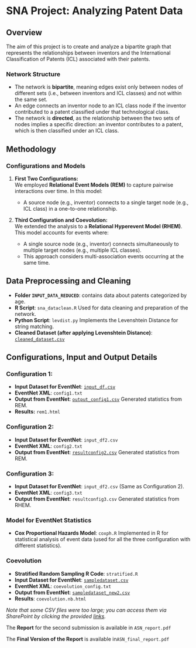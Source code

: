 
# SNA Project: Analyzing Patent Data

## Overview
The aim of this project is to create and analyze a bipartite graph that represents the relationships between inventors and the International Classification of Patents (ICL) associated with their patents.

### Network Structure
- The network is **bipartite**, meaning edges exist only between nodes of different sets (i.e., between inventors and ICL classes) and not within the same set. 
- An edge connects an inventor node to an ICL class node if the inventor contributed to a patent classified under that technological class. 
- The network is **directed**, as the relationship between the two sets of nodes implies a specific direction: an inventor contributes to a patent, which is then classified under an ICL class.

## Methodology

### Configurations and Models
1. **First Two Configurations:**  
   We employed **Relational Event Models (REM)** to capture pairwise interactions over time. In this model:
   - A source node (e.g., inventor) connects to a single target node (e.g., ICL class) in a one-to-one relationship.

2. **Third Configuration and Coevolution:**  
   We extended the analysis to a **Relational Hyperevent Model (RHEM)**. This model accounts for events where:
   - A single source node (e.g., inventor) connects simultaneously to multiple target nodes (e.g., multiple ICL classes).
   - This approach considers multi-association events occurring at the same time.


## Data Preprocessing and Cleaning
- **Folder `INPUT_DATA_REDUCED`**: contains data about patents categorized by age.
- **R Script**: `sna_dataclean.R` Used for data cleaning and preparation of the network.
- **Python Script**: `levdist.py` Implements the Levenshtein Distance for string matching.
- **Cleaned Dataset (after applying Levenshtein Distance)**: [`cleaned_dataset.csv`](https://usi365.sharepoint.com/:x:/s/SNAProject/Ef1jzjqsx8VDto9HHC7H1g4BCQLDJzfParvioAG-8CktvA?e=iz5T6K)

## Configurations, Input and Output Details
### Configuration 1:
- **Input Dataset for EventNet**: [`input_df.csv`](https://usi365.sharepoint.com/:x:/s/SNAProject/ETjy0UYSpTpDrZhjJc8x8BoBl36K9FhjoR6LwDX-wg3uXA?e=0inyMh)
- **EventNet XML**: `config1.txt`
- **Output from EventNet**: [`output_config1.csv`](https://usi365.sharepoint.com/:x:/s/SNAProject/EV5RUj7p97tBo4LHiI1UpogBZgHzIStwVEj5hzn_uzcr-w?e=dK6fxr) Generated statistics from REM. 
- **Results:** `rem1.html`

### Configuration 2:
- **Input Dataset for EventNet**: `input_df2.csv`
- **EventNet XML**: `config2.txt`  
- **Output from EventNet**: [`resultconfig2.csv`](https://usi365.sharepoint.com/:x:/s/SNAProject/EVHB-mWUqpRLk3ZyX7k0y-kBNdWOUfneC_Vnq8JeEUmYtA?e=yM8IGL) Generated statistics from REM.

### Configuration 3:
- **Input Dataset for EventNet**: `input_df2.csv` (Same as Configuration 2).
- **EventNet XML**: `config3.txt`  
- **Output from EventNet**: `resultconfig3.csv` Generated statistics from RHEM.

### Model for EventNet Statistics
- **Cox Proportional Hazards Model**: `coxph.R` Implemented in R for statistical analysis of event data (used for all the three configuration with different statistics).

### Coevolution
- **Stratified Random Sampling R Code**: `stratified.R`
- **Input Dataset for EventNet**: [`sampledataset.csv`](https://usi365.sharepoint.com/:x:/s/SNAProject/ERr_lwsXOXVAiGXqZEFtIRMBaaDnNI9EB5_1qtIIZPkiTA?e=t0bdsZ)
- **EventNet XML**: `coevolution_config.txt`
- **Output from EventNet**: [`sampledataset_new2.csv`](https://usi365.sharepoint.com/:x:/s/SNAProject/ESAbI8QlPaFKgRwKXX7KjW8B0K2e-7tV3WwfTxYKRwJBfg?e=DPDwQ8)
- **Results**: `coevolution.nb.html`

  
*Note that some CSV files were too large; you can access them via SharePoint by clicking the provided [links](https://usi365.sharepoint.com/:u:/s/SNAProject/EemgFGeejlhAkDe0-e0uXnwBdtwV3a69hQEcExUZZrxZhg?e=R9CdYp).*

The **Report** for the second submission is available in `ASN_report.pdf`

The **Final Version of the Report** is available in`ASN_final_report.pdf`
